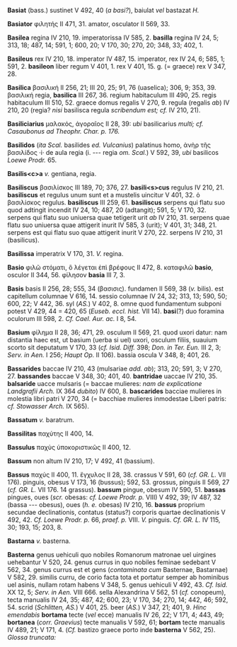 **Basiat** (bass.) sustinet V 492, 40 (*a basi?*), baiulat *vel*
bastazat *H.*

**Basiator** φιλητής II 471, 31. amator, osculator II 569, 33.

**Basilea** regina IV 210, 19. imperatorissa IV 585, 2. **basilla**
regina IV 24, 5; 313, 18; 487, 14; 591, 1; 600, 20; V 170, 30; 270, 20;
348, 33; 402, 1.

**Basileus** rex IV 210, 18. imperator IV 487, 15. imperator, rex IV 24,
6; 585, 1; 591, 2. **basileon** liber regum V 401, 1. rex V 401, 15. g.
(= graece) rex V 347, 28.

**Basilica** βασιλική II 256, 21; III 20, 25; 91, 76 (uaselica); 306, 9;
353, 39. βασιλική regia, **basilica** III 267, 36. regium habitaculum
III 490, 25. regis habitaculum III 510, 52. graece domus regalis V 270,
9. regula (regalis *ab*) IV 210, 20 (regia? *nisi* basilisca regula
*scribendum est; cf.* IV 210, 21).

**Basiliciarius** μαλακός, ἀγοραῖος II 28, 39: *ubi* basilicarius
*multi; cf. Casaubonus ad Theophr. Char. p. 176.*

**Basilidos** (*ita Scal.* basilides *ed. Vulcanius*) palatinus homo,
ἀνὴρ τῆς βασιλίδος ·i· de aula regia (i. --- regia *om. Scal.*) V 592,
39, *ubi* basilicos *Loewe Prodr.* 65.

**Basilis\<c\>a** *v.* gentiana, regia.

**Basiliscus** βασιλίσκος III 189, 70; 376, 27. **basili\<s\>cus**
regulus IV 210, 21. **basiliscus** et regulus unum sunt et a mustelis
uincitur V 401, 32. ὁ βασιλίσκος regulus. **basiliscus** III 259, 61.
**basiliscus** serpens qui flatu suo quod adtingit incendit IV 24, 10;
487, 20 (adtangit); 591, 5; V 170, 32. serpens qui flatu suo uniuersa
quae tetigerit urit *ab* IV 210, 31. serpens quae flatu suo uniuersa
quae attigerit inurit IV 585, 3 (urit); V 401, 31; 348, 21. serpens est
qui flatu suo quae attigerit inurit V 270, 22. serpens IV 210, 31
(basilicus).

**Basilissa** imperatrix V 170, 31. *V.* regina.

**Basio** φιλῶ στόματι, ὃ λέγεται ἐπὶ βρέφους II 472, 8. καταφιλῶ
**basio**, osculor II 344, 56. φίλησον **basia** III 7, 3.

**Basis** basis II 256, 28; 555, 34 (βασισις). fundamen II 569, 38 (*v.*
bilis). est capitellum columnae V 616, 14. sessio columnae IV 24, 32;
313, 13; 590, 50; 600, 22; V 442, 36. syl (*AS.*) V 402, 8. omne quod
fundamentum subponi potest V 429, 44 = 420, 65 (*Euseb. eccl. hist.* VII
14). **basi**(?) duo foramina oculorum III 598, 2. *Cf. Cael. Aur. ac.*
I 8, 54.

**Basium** φίλημα II 28, 36; 471, 29. osculum II 569, 21. quod uxori
datur: nam distantia haec est, ut basium (uerba si uel) uxori, osculum
filiis, suauium scorto sit deputatum V 170, 33 (*cf. Isid. Diff.* 398;
*Don. in Ter. Eun.* III 2, 3; *Serv. in Aen.* I 256; *Haupt Op.* II
106). bassia oscula V 348, 8; 401, 26.

**Bassarides** baccae IV 210, 43 (mulsariae *add. ab*); 313, 20; 591,
3; V 270, 27. **bassandes** baccae V 348, 30; 401, 40. **bantridae**
uaccae IV 210, 35. **balsaride** uacce mulsaris (= baccae mulieres: *nam
de explicatione Landgrafii Arch.* IX 364 *dubito*) IV 600, 8.
**bascarides** bacciae mulieres in molestia libri patri V 270, 34 (=
bacchiae mulieres inmodestae Liberi patris: *cf. Stowasser Arch.* IX
565).

**Bassatum** *v.* baratrum.

**Bassilitas** παχύτης II 400, 14.

**Bassulus** παχὺς ὑποκοριστικῶς II 400, 12.

**Bassum** non altum IV 210, 17; V 492, 41 (bassium).

**Bassus** παχύς II 400, 11. ἔγχυλος II 28, 38. crassus V 591, 60 (*cf.
GR. L.* VII 176). pinguis, obesus V 173, 16 (bussus); 592, 53. grossus,
pinguis II 569, 27 (*cf. GR. L.* VII 176. 14 grassus). **bassum**
pingue, obesum IV 590, 51. **bassas** pingues, oues (*scr.* obesas: *cf.
Loewe Prodr. p.* VIII) V 492, 39; IV 487, 32 (bassa --- obesus), oues
(*h. e.* obesas) IV 210, 16. **bassus** proprium secundae declinationis,
contatus (status?) corporis quartae declinationis V 492, 42. *Cf. Loewe
Prodr. p.* 66, *praef. p.* VIII. *V.* pinguis. *Cf. GR. L.* IV 115, 30;
193, 15; 203, 8.

**Bastarna** *v.* basterna.

**Basterna** genus uehiculi quo nobiles Romanorum matronae uel uirgines
uehebantur V 520, 24. genus currus in quo nobiles feminae sedebant V
562, 34. genus currus est et gens (*contaminata cum* Basternae,
Bastarnae) V 582, 29. similis curru, de corio facta tota et portatur
semper ab hominibus uel asinis, nullam rotam habens V 348, 5. genus
uehiculi V 492, 43. *Cf. Isid.* XX 12, 5; *Serv. in Aen.* VIII 666.
sella Alexandrina V 562, 51 (*cf.* conopeum), tecta manualis IV 24, 35;
487, 42; 600, 23; V 170, 34; 270, 14; 442, 46; 592, 54. scrid
(*Schlitten, AS.*) V 401, 25. beer (*AS.*) V 347, 21; 401, 9. *Hinc
emendabis* **bortama** tecte (*vel* ecce) manualis IV 26, 22; V 171, 4;
443, 49; **bortanea** (*corr. Graevius*) tecte manualis V 592, 61;
**bortam** tecte manualis IV 489, 21; V 171, 4. (*Cf.* bastizo graece
porto inde **basterna** V 562, 25). *Glossa truncata:*
